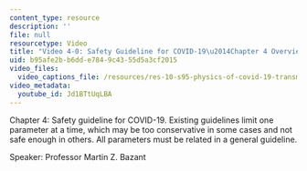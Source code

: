 ```yaml
---
content_type: resource
description: ''
file: null
resourcetype: Video
title: "Video 4-0: Safety Guideline for COVID-19\u2014Chapter 4 Overview"
uid: b95afe2b-b6dd-e784-9c43-55d5a3cf2015
video_files:
  video_captions_file: /resources/res-10-s95-physics-of-covid-19-transmission-fall-2020/lecture-videos/video-4-0-safety-guideline-for-covid-192014chapter-4-overview/Jd1BTtUqLBA.vtt
video_metadata:
  youtube_id: Jd1BTtUqLBA
---
```


Chapter 4: Safety guideline for COVID-19. Existing guidelines limit one parameter at a time, which may be too conservative in some cases and not safe enough in others. All parameters must be related in a general guideline.

Speaker: Professor Martin Z. Bazant